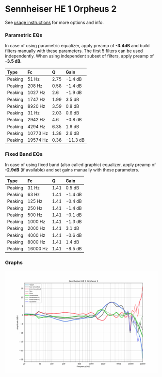 # Sennheiser HE 1 Orpheus 2
See [usage instructions](https://github.com/jaakkopasanen/AutoEq#usage) for more options and info.

### Parametric EQs
In case of using parametric equalizer, apply preamp of **-3.4dB** and build filters manually
with these parameters. The first 5 filters can be used independently.
When using independent subset of filters, apply preamp of **-3.5 dB**.

| Type    | Fc       |    Q | Gain     |
|:--------|:---------|:-----|:---------|
| Peaking | 51 Hz    | 2.75 | -1.4 dB  |
| Peaking | 208 Hz   | 0.58 | -1.4 dB  |
| Peaking | 1027 Hz  | 2.6  | -1.9 dB  |
| Peaking | 1747 Hz  | 1.99 | 3.5 dB   |
| Peaking | 8920 Hz  | 3.59 | 0.8 dB   |
| Peaking | 31 Hz    | 2.03 | 0.6 dB   |
| Peaking | 2942 Hz  | 4.6  | -0.8 dB  |
| Peaking | 4294 Hz  | 6.35 | 1.6 dB   |
| Peaking | 10773 Hz | 1.38 | 2.6 dB   |
| Peaking | 19574 Hz | 0.36 | -11.3 dB |

### Fixed Band EQs
In case of using fixed band (also called graphic) equalizer, apply preamp of **-2.9dB**
(if available) and set gains manually with these parameters.

| Type    | Fc       |    Q | Gain    |
|:--------|:---------|:-----|:--------|
| Peaking | 31 Hz    | 1.41 | 0.5 dB  |
| Peaking | 63 Hz    | 1.41 | -1.4 dB |
| Peaking | 125 Hz   | 1.41 | -0.4 dB |
| Peaking | 250 Hz   | 1.41 | -1.4 dB |
| Peaking | 500 Hz   | 1.41 | -0.1 dB |
| Peaking | 1000 Hz  | 1.41 | -1.3 dB |
| Peaking | 2000 Hz  | 1.41 | 3.1 dB  |
| Peaking | 4000 Hz  | 1.41 | -0.6 dB |
| Peaking | 8000 Hz  | 1.41 | 1.4 dB  |
| Peaking | 16000 Hz | 1.41 | -8.5 dB |

### Graphs
![](./Sennheiser%20HE%201%20Orpheus%202.png)